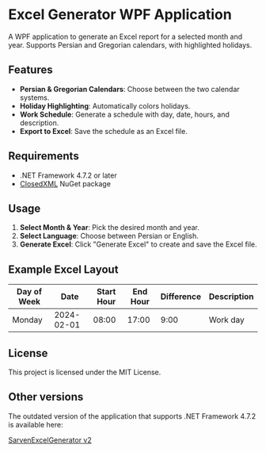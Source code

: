 # Excel Generator WPF Application

A WPF application to generate an Excel report for a selected month and year. Supports Persian and Gregorian calendars, with highlighted holidays.

## Features
- **Persian & Gregorian Calendars**: Choose between the two calendar systems.
- **Holiday Highlighting**: Automatically colors holidays.
- **Work Schedule**: Generate a schedule with day, date, hours, and description.
- **Export to Excel**: Save the schedule as an Excel file.

## Requirements
- .NET Framework 4.7.2 or later
- [ClosedXML](https://github.com/ClosedXML/ClosedXML) NuGet package

## Usage

1. **Select Month & Year**: Pick the desired month and year.
2. **Select Language**: Choose between Persian or English.
3. **Generate Excel**: Click "Generate Excel" to create and save the Excel file.

## Example Excel Layout

| Day of Week | Date       | Start Hour | End Hour | Difference | Description |
|-------------|------------|------------|----------|------------|-------------|
| Monday      | 2024-02-01 | 08:00      | 17:00    | 9:00       | Work day    |

## License
This project is licensed under the MIT License.

## Other versions
The outdated version of the application that supports .NET Framework 4.7.2 is available here:

[SarvenExcelGenerator v2](https://github.com/amin-norollah/sarvenExcelGenerator2)
